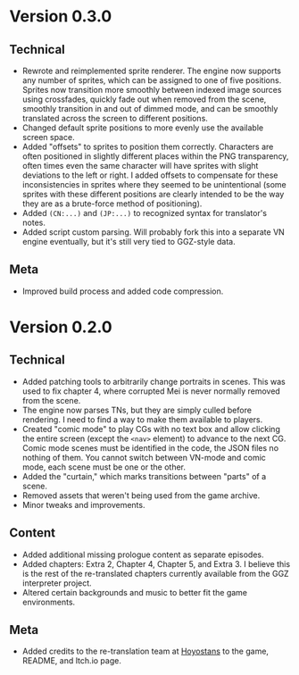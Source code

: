 # Version 0.3.0

## Technical
- Rewrote and reimplemented sprite renderer. The engine now supports any number of sprites, which can be assigned to one of five positions. Sprites now transition more smoothly between indexed image sources using crossfades, quickly fade out when removed from the scene, smoothly transition in and out of dimmed mode, and can be smoothly translated across the screen to different positions.
- Changed default sprite positions to more evenly use the available screen space.
- Added "offsets" to sprites to position them correctly. Characters are often positioned in slightly different places within the PNG transparency, often times even the same character will have sprites with slight deviations to the left or right. I added offsets to compensate for these inconsistencies in sprites where they seemed to be unintentional (some sprites with these different positions are clearly intended to be the way they are as a brute-force method of positioning).
- Added `(CN:...)` and `(JP:...)` to recognized syntax for translator's notes.
- Added script custom parsing. Will probably fork this into a separate VN engine eventually, but it's still very tied to GGZ-style data.

## Meta
- Improved build process and added code compression.

# Version 0.2.0

## Technical
- Added patching tools to arbitrarily change portraits in scenes. This was used to fix chapter 4, where corrupted Mei is never normally removed from the scene.
- The engine now parses TNs, but they are simply culled before rendering. I need to find a way to make them available to players.
- Created "comic mode" to play CGs with no text box and allow clicking the entire screen (except the `<nav>` element) to advance to the next CG. Comic mode scenes must be identified in the code, the JSON files no nothing of them. You cannot switch between VN-mode and comic mode, each scene must be one or the other.
- Added the "curtain," which marks transitions between "parts" of a scene.
- Removed assets that weren't being used from the game archive.
- Minor tweaks and improvements.

## Content
- Added additional missing prologue content as separate episodes.
- Added chapters: Extra 2, Chapter 4, Chapter 5, and Extra 3. I believe this is the rest of the re-translated chapters currently available from the GGZ interpreter project.
- Altered certain backgrounds and music to better fit the game environments.

## Meta
- Added credits to the re-translation team at [Hoyostans](https://hoyostans.be/) to the game, README, and Itch.io page.